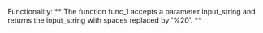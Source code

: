 Functionality: ** The function func_1 accepts a parameter input_string and returns the input_string with spaces replaced by '%20'. **
